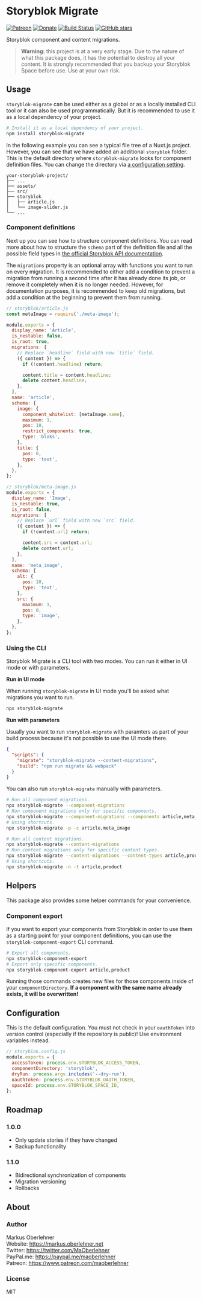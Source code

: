 # Storyblok Migrate

[![Patreon](https://img.shields.io/badge/patreon-donate-blue.svg)](https://www.patreon.com/maoberlehner)
[![Donate](https://img.shields.io/badge/Donate-PayPal-blue.svg)](https://paypal.me/maoberlehner)
[![Build Status](https://travis-ci.org/maoberlehner/storyblok-migrate.svg?branch=master)](https://travis-ci.org/maoberlehner/storyblok-migrate)
[![GitHub stars](https://img.shields.io/github/stars/maoberlehner/storyblok-migrate.svg?style=social&label=Star)](https://github.com/maoberlehner/storyblok-migrate)

Storyblok component and content migrations.

> **Warning:** this project is at a very early stage. Due to the nature of what this package does, it has the potential to destroy all your content. It is strongly recommended that you backup your Storyblok Space before use. Use at your own risk.

## Usage

`storyblok-migrate` can be used either as a global or as a locally installed CLI tool or it can also be used programmatically. But it is recommended to use it as a local dependency of your project.

```bash
# Install it as a local dependency of your project.
npm install storyblok-migrate
```

In the following example you can see a typical file tree of a Nuxt.js project. However, you can see that we have added an additional `storyblok` folder. This is the default directory where `storyblok-migrate` looks for component definition files. You can change the directory via [a configuration setting](#configuration).

```
your-storyblok-project/
├── ...
├── assets/
├── src/
├── storyblok
│   ├── article.js
│   └── image-slider.js
└── ...
```

### Component definitions

Next up you can see how to structure component definitions. You can read more about how to structure the `schema` part of the definition file and all the possible field types in [the official Storyblok API documentation](https://www.storyblok.com/docs/api/management#core-resources/components/possible-field-types).

The `migrations` property is an optional array with functions you want to run on every migration. It is recommended to either add a condition to prevent a migration from running a second time after it has already done its job, or remove it completely when it is no longer needed. However, for documentation purposes, it is recommended to keep old migrations, but add a condition at the beginning to prevent them from running.

```js
// storyblok/article.js
const metaImage = require('./meta-image');

module.exports = {
  display_name: 'Article',
  is_nestable: false,
  is_root: true,
  migrations: [
    // Replace `headline` field with new `title` field.
    ({ content }) => {
      if (!content.headline) return;

      content.title = content.headline;
      delete content.headline;
    },
  ],
  name: 'article',
  schema: {
    image: {
      component_whitelist: [metaImage.name],
      maximum: 1,
      pos: 10,
      restrict_components: true,
      type: 'bloks',
    },
    title: {
      pos: 0,
      type: 'text',
    },
  },
};
```

```js
// storyblok/meta-image.js
module.exports = {
  display_name: 'Image',
  is_nestable: true,
  is_root: false,
  migrations: [
    // Replace `url` field with new `src` field.
    ({ content }) => {
      if (!content.url) return;

      content.src = content.url;
      delete content.url;
    },
  ],
  name: 'meta_image',
  schema: {
    alt: {
      pos: 10,
      type: 'text',
    },
    src: {
      maximum: 1,
      pos: 0,
      type: 'image',
    },
  },
};
```

### Using the CLI

Storyblok Migrate is a CLI tool with two modes. You can run it either in UI mode or with parameters.

**Run in UI mode**

When running `storyblok-migrate` in UI mode you'll be asked what migrations you want to run.

```bash
npx storyblok-migrate
```

**Run with parameters**

Usually you want to run `storyblok-migrate` with paramters as part of your build process because it's not possible to use the UI mode there.

```json
{
  "scripts": {
    "migrate": "storyblok-migrate --content-migrations",
    "build": "npm run migrate && webpack"
  }
}
```

You can also run `storyblok-migrate` manually with parameters.

```bash
# Run all component migrations.
npx storyblok-migrate --component-migrations
# Run component migrations only for specific components.
npx storyblok-migrate --component-migrations --components article,meta_image
# Using shortcuts.
npx storyblok-migrate -p -c article,meta_image
```

```bash
# Run all content migrations.
npx storyblok-migrate --content-migrations
# Run content migrations only for specific content types.
npx storyblok-migrate --content-migrations --content-types article,product
# Using shortcuts.
npx storyblok-migrate -n -t article,product
```

## Helpers

This package also provides some helper commands for your convenience.

### Component export

If you want to export your components from Storyblok in order to use them as a starting point for your component definitions, you can use the `storyblok-component-export` CLI command.

```bash
# Export all components.
npx storyblok-component-export
# Export only specific components.
npx storyblok-component-export article,product
```

Running those commands creates new files for those components inside of your `componentDirectory`. **If a component with the same name already exists, it will be overwritten!**

## Configuration

This is the default configuration. You must not check in your `oauthToken` into version control (especially if the repository is public)! Use environment variables instead.

```js
// storyblok.config.js
module.exports = {
  accessToken: process.env.STORYBLOK_ACCESS_TOKEN,
  componentDirectory: 'storyblok',
  dryRun: process.argv.includes('--dry-run'),
  oauthToken: process.env.STORYBLOK_OAUTH_TOKEN,
  spaceId: process.env.STORYBLOK_SPACE_ID,
};
```

## Roadmap

### 1.0.0

- Only update stories if they have changed
- Backup functionality

### 1.1.0

- Bidirectional synchronization of components
- Migration versioning
- Rollbacks

## About

### Author

Markus Oberlehner  
Website: https://markus.oberlehner.net  
Twitter: https://twitter.com/MaOberlehner  
PayPal.me: https://paypal.me/maoberlehner  
Patreon: https://www.patreon.com/maoberlehner

### License

MIT
